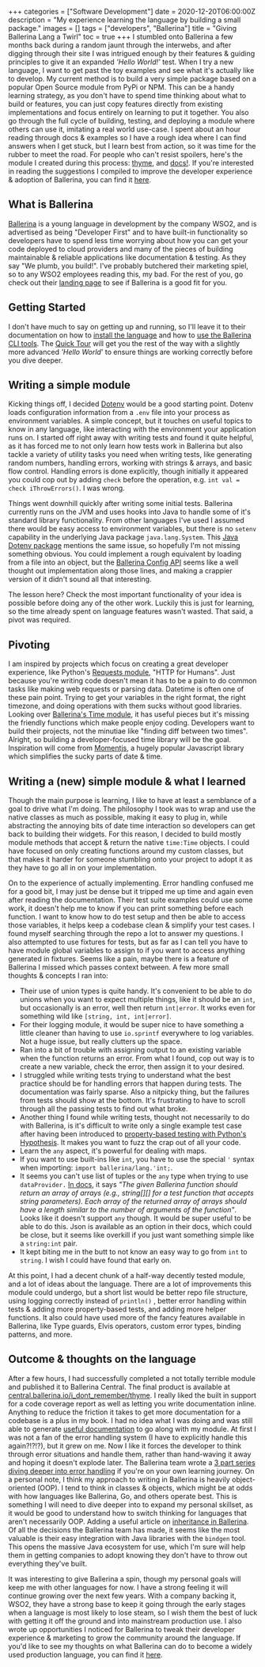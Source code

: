 +++
categories = ["Software Development"]
date = 2020-12-20T06:00:00Z
description = "My experience learning the language by building a small package."
images = []
tags = ["developers", "Ballerina"]
title = "Giving Ballerina Lang a Twirl"
toc = true
+++
I stumbled onto Ballerina a few months back during a random jaunt through the interwebs, and after digging through their site I was intrigued enough by their features & guiding principles to give it an expanded _'Hello World!'_ test. When I try a new language, I want to get past the toy examples and see what it's actually like to develop. My current method is to build a very simple package based on a popular Open Source module from PyPi or NPM. This can be a handy learning strategy, as you don't have to spend time thinking about what to build or features, you can just copy features directly from existing implementations and focus entirely on learning to put it together. You also go through the full cycle of building, testing, and deploying a module where others can use it, imitating a real world use-case. I spent about an hour reading through docs & examples so I have a rough idea where I can find answers when I get stuck, but I learn best from action, so it was time for the rubber to meet the road. For people who can't resist spoilers, here's the module I created during this process: [thyme](https://central.ballerina.io/i_dont_remember/thyme), and [docs!](https://i-dont-remember.github.io/thyme/). If you're interested in reading the suggestions I compiled to improve the developer experience & adoption of Ballerina, you can find it [here](https://kevinquinn.fun/blog/how-ballerina-lang-can-improve-their-developer-experience-adoption/ "https://kevinquinn.fun/blog/how-ballerina-lang-can-improve-their-developer-experience-adoption/").

## What is Ballerina

[Ballerina](https://ballerina.io/) is a young language in development by the company WSO2, and is advertised as being "Developer First" and to have built-in functionality so developers have to spend less time worrying about how you can get your code deployed to cloud providers and many of the pieces of building maintainable & reliable applications like documentation & testing. As they say "We plumb, you build!". I've probably butchered their marketing spiel, so to any WSO2 employees reading this, my bad. For the rest of you, go check out their [landing page](https://ballerina.io) to see if Ballerina is a good fit for you.

## Getting Started

I don't have much to say on getting up and running, so I'll leave it to their documentation on how to [install the language](https://ballerina.io/learn/installing-ballerina/) and how to [use the Ballerina CLI tools](https://ballerina.io/learn/using-the-cli-tools/). The [Quick Tour](https://ballerina.io/learn/quick-tour/) will get you the rest of the way with a slightly more advanced _'Hello World_' to ensure things are working correctly before you dive deeper.

## Writing a simple module

Kicking things off, I decided [Dotenv](https://www.npmjs.com/package/dotenv) would be a good starting point. Dotenv loads configuration information from a `.env` file into your process as environment variables. A simple concept, but it touches on useful topics to know in any language, like interacting with the environment your application runs on. I started off right away with writing tests and found it quite helpful, as it has forced me to not only learn how tests work in Ballerina but also tackle a variety of utility tasks you need when writing tests, like generating random numbers, handling errors, working with strings & arrays, and basic flow control. Handling errors is done explicitly, though initially it appeared you could cop out by adding `check` before the operation, e.g. `int val = check iThrowErrors()`. I was wrong.

Things went downhill quickly after writing some initial tests. Ballerina currently runs on the JVM and uses hooks into Java to handle some of it's standard library functionality. From other languages I've used I assumed there would be easy access to environment variables, but there is no `setenv` capability in the underlying Java package `java.lang.System`. This [Java Dotenv package](https://github.com/cdimascio/dotenv-java#faq) mentions the same issue, so hopefully I'm not missing something obvious. You could implement a rough equivalent by loading from a file into an object, but the [Ballerina Config API](https://ballerina.io/learn/by-example/config-api.html) seems like a well thought out implementation along those lines, and making a crappier version of it didn't sound all that interesting.

The lesson here? Check the most important functionality of your idea is possible before doing any of the other work. Luckily this is just for learning, so the time already spent on language features wasn't wasted. That said, a pivot was required.

## Pivoting

I am inspired by projects which focus on creating a great developer experience, like Python's [Requests module](https://requests.readthedocs.io/en/master/), "HTTP for Humans". Just because you're writing code doesn't mean it has to be a pain to do common tasks like making web requests or parsing data. Datetime is often one of these pain point. Trying to get your variables in the right format, the right timezone, and doing operations with them sucks without good libraries. Looking over [Ballerina's Time module](https://ballerina.io/learn/by-example/time.html), it has useful pieces but it's missing the friendly functions which make people enjoy coding. Developers want to build their projects, not the minutiae like "finding diff between two times". Alright, so building a developer-focused time library will be the goal. Inspiration will come from [Momentjs](https://momentjs.com/), a hugely popular Javascript library which simplifies the sucky parts of date & time.

## Writing a (new) simple module & what I learned

Though the main purpose is learning, I like to have at least a semblance of a goal to drive what I'm doing. The philosophy I took was to wrap and use the native classes as much as possible, making it easy to plug in, while abstracting the annoying bits of date time interaction so developers can get back to building their widgets. For this reason, I decided to build mostly module methods that accept & return the native `time:Time` objects. I could have focused on only creating functions around my custom classes, but that makes it harder for someone stumbling onto your project to adopt it as they have to go all in on your implementation.

On to the experience of actually implementing. Error handling confused me for a good bit, I may just be dense but it tripped me up time and again even after reading the documentation. Their test suite examples could use some work, it doesn't help me to know if you can print something before each function. I want to know how to do test setup and then be able to access those variables, it helps keep a codebase clean & simplify your test cases. I found myself searching through the repo a lot to answer my questions. I also attempted to use fixtures for tests, but as far as I can tell you have to have module global variables to assign to if you want to access anything generated in fixtures. Seems like a pain, maybe there is a feature of Ballerina I missed which passes context between. A few more small thoughts & concepts I ran into:

* Their use of union types is quite handy. It's convenient to be able to do unions when you want to expect multiple things, like it should be an `int`, but occasionally is an error, well then return `int|error`. It works even for something wild like `[string, int, int|error]`.
* For their logging module, it would be super nice to have something a little cleaner than having to use `io.sprintf` everywhere to log variables. Not a huge issue, but really clutters up the space.
* Ran into a bit of trouble with assigning output to an existing variable when the function returns an error. From what I found, cop out way is to create a new variable, check the error, then assign it to your desired.
* I struggled while writing tests trying to understand what the best practice should be for handling errors that happen during tests. The documentation was fairly sparse. Also a nitpicky thing, but the failures from tests should show at the bottom. It's frustrating to have to scroll through all the passing tests to find out what broke.
* Another thing I found while writing tests, thought not necessarily to do with Ballerina, is it's difficult to write only a single example test case after having been introduced to [property-based testing with Python's Hypothesis](https://hypothesis.works/). It makes you want to fuzz the crap out of all your code.
* Learn the `any` aspect, it's powerful for dealing with maps.
* If you want to use built-ins like `int`, you have to use the special `'` syntax when importing: `import ballerina/lang.'int;`.
* It seems you can't use list of tuples or the `any` type when trying to use `dataProvider.` [In docs](https://ballerina.io/learn/how-to-test-ballerina-code/), it says _"The given Ballerina function should return an array of arrays (e.g., string\[\]\[\] for a test function that accepts string parameters). Each array of the returned array of arrays should have a length similar to the number of arguments of the function"_. Looks like it doesn't support `any` though. It would be super useful to be able to do this. Json is available as an option in their docs, which could be close, but it seems like overkill if you just want something simple like a `string:int` pair.
* It kept biting me in the butt to not know an easy way to go from `int` to `string`. I wish I could have found that early on.

At this point, I had a decent chunk of a half-way decently tested module, and a lot of ideas about the language. There are a lot of improvements this module could undergo, but a short list would be better repo file structure, using logging correctly instead of `println()` , better error handling within tests & adding more property-based tests, and adding more helper functions. It also could have used more of the fancy features available in Ballerina, like Type guards, Elvis operators, custom error types, binding patterns, and more.

## Outcome & thoughts on the language

After a few hours, I had successfully completed a not totally terrible module and published it to Ballerina Central. The final product is available at [central.ballerina.io/i_dont_remember/thyme](https://central.ballerina.io/i_dont_remember/thyme). I really liked the built in support for a code coverage report as well as letting you write documentation inline. Anything to reduce the friction it takes to get more documentation for a codebase is a plus in my book. I had no idea what I was doing and was still able to generate [useful documentation](https://i-dont-remember.github.io/thyme/) to go along with my module. At first I was not a fan of the error handling system (I have to explicitly handle this again?!?!?), but it grew on me. Now I like it forces the developer to think through error situations and handle them, rather than hand-waving it away and hoping it doesn't explode later. The Ballerina team wrote a [3 part series diving deeper into error handling](https://medium.com/ballerina-techblog/ballerina-error-handling-part-i-d581f65c0f8d) if you're on your own learning journey. On a personal note, I think my approach to writing in Ballerina is heavily object-oriented (OOP). I tend to think in classes & objects, which might be at odds with how languages like Ballerina, Go, and others operate best. This is something I will need to dive deeper into to expand my personal skillset, as it would be good to understand how to switch thinking for languages that aren't necessarily OOP. Adding a useful article on [inheritance in Ballerina](https://stackoverflow.com/questions/61309121/how-to-implement-inheritance-in-ballerina). Of all the decisions the Ballerina team has made, it seems like the most valuable is their easy integration with Java libraries with the `bindgen` tool. This opens the massive Java ecosystem for use, which I'm sure will help them in getting companies to adopt knowing they don't have to throw out everything they've built.

It was interesting to give Ballerina a spin, though my personal goals will keep me with other languages for now. I have a strong feeling it will continue growing over the next few years. With a company backing it, WSO2, they have a strong base to keep it going through the early stages when a language is most likely to lose steam, so I wish them the best of luck with getting it off the ground and into mainstream production use. I also wrote up opportunities I noticed for Ballerina to tweak their developer experience & marketing to grow the community around the language. If you'd like to see my thoughts on what Ballerina can do to become a widely used production language, you can find it [here](https://kevinquinn.fun/blog/how-ballerina-lang-can-improve-their-developer-experience-adoption/ "https://kevinquinn.fun/blog/how-ballerina-lang-can-improve-their-developer-experience-adoption/").